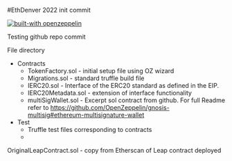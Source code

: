 #EthDenver 2022 init commit

[![built-with openzeppelin](https://img.shields.io/badge/built%20with-OpenZeppelin-3677FF)](https://docs.openzeppelin.com/)


Testing github repo commit

File directory
+ Contracts
    - TokenFactory.sol - initial setup file using OZ wizard
    - Migrations.sol - standard truffle build file
    - IERC20.sol - Interface of the ERC20 standard as defined in the EIP.
    - IERC20Metadata.sol - extension of interface functionality
    - multiSigWallet.sol - Excerpt sol contract from github. For full Readme refer to
         https://github.com/OpenZeppelin/gnosis-multisig#ethereum-multisignature-wallet
+ Test
   - Truffle test files corresponding to contracts
   - 

OriginalLeapContract.sol - copy from Etherscan of Leap contract deployed